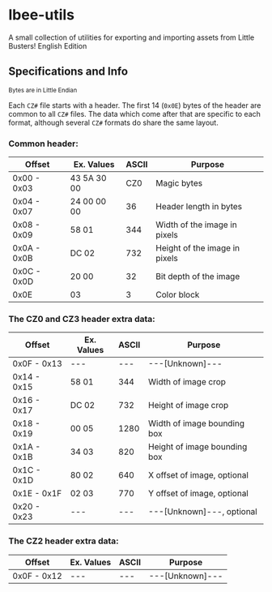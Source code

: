 # lbee-utils
A small collection of utilities for exporting and importing assets from Little Busters! English Edition

## Specifications and Info
<sup>Bytes are in Little Endian</sup>

Each `CZ#` file starts with a header. The first 14 (`0x0E`) bytes of the header are common to all
`CZ#` files. The data which come after that are specific to each format, although several
`CZ#` formats do share the same layout.

### Common header:
| Offset      | Ex. Values  | ASCII | Purpose                           |
|-------------|-------------|-------|-----------------------------------|
| 0x00 - 0x03 | 43 5A 30 00 | CZ0   | Magic bytes                       |
| 0x04 - 0x07 | 24 00 00 00 | 36    | Header length in bytes            |
| 0x08 - 0x09 | 58 01       | 344   | Width of the image in pixels      |
| 0x0A - 0x0B | DC 02       | 732   | Height of the image in pixels     |
| 0x0C - 0x0D | 20 00       | 32    | Bit depth of the image            |
| 0x0E        | 03          | 3     | Color block                       |

### The CZ0 and CZ3 header extra data:
| Offset      | Ex. Values  | ASCII | Purpose                           |
|-------------|-------------|-------|-----------------------------------|
| 0x0F - 0x13 | ---         | ---   | ---[Unknown]---                   |
| 0x14 - 0x15 | 58 01       | 344   | Width of image crop               |
| 0x16 - 0x17 | DC 02       | 732   | Height of image crop              |
| 0x18 - 0x19 | 00 05       | 1280  | Width of image bounding box       |
| 0x1A - 0x1B | 34 03       | 820   | Height of image bounding box      |
| 0x1C - 0x1D | 80 02       | 640   | X offset of image, optional       |
| 0x1E - 0x1F | 02 03       | 770   | Y offset of image, optional       |
| 0x20 - 0x23 | ---         | ---   | ---[Unknown]---, optional         |


### The CZ2 header extra data:
| Offset      | Ex. Values  | ASCII | Purpose                           |
|-------------|-------------|-------|-----------------------------------|
| 0x0F - 0x12 | ---         | ---   | ---[Unknown]---                   |
